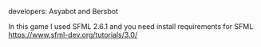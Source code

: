 developers:
  Asyabot and Bersbot

In this game I used SFML 2.6.1 and you need install requirements for SFML https://www.sfml-dev.org/tutorials/3.0/
